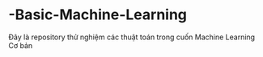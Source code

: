 # -Basic-Machine-Learning
Đây là repository thử nghiệm các thuật toán trong cuốn Machine Learning Cơ bản
